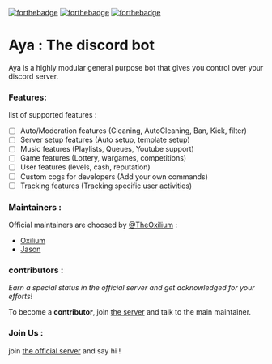 [![forthebadge](http://forthebadge.com/images/badges/powered-by-electricity.svg)](http://forthebadge.com)
[![forthebadge](http://forthebadge.com/images/badges/made-with-python.svg)](http://forthebadge.com)
[![forthebadge](http://forthebadge.com/images/badges/built-with-science.svg)](http://forthebadge.com)

# Aya : The discord bot
Aya is a highly modular general purpose bot that gives you control over your discord server.

### Features: 
list of supported features : 
- [ ] Auto/Moderation features (Cleaning, AutoCleaning, Ban, Kick, filter)
- [ ] Server setup features (Auto setup, template setup)
- [ ] Music features (Playlists, Queues, Youtube support)
- [ ] Game features (Lottery, wargames, competitions)
- [ ] User features (levels, cash, reputation)
- [ ] Custom cogs for developers (Add your own commands)
- [ ] Tracking features (Tracking specific user activities)

### Maintainers : 
Official maintainers are choosed by [@TheOxilium](https://twitter.com/TheOxilium) : 
- [Oxilium](https://github.com/TheOxilium)
- [Jason](https://github.com/charadox) 

### contributors : 
*Earn a special status in the official server and get acknowledged for your efforts!*

To become a **contributor**, join [the server](https://discord.gg/uQ4w2a5) and talk to the main maintainer.

### Join Us :
join [the official server](https://discord.gg/uQ4w2a5) and say hi !